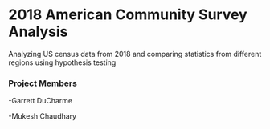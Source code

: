 # 2018 American Community Survey Analysis
Analyzing US census data from 2018 and comparing statistics from different regions using hypothesis testing

### Project Members
-Garrett DuCharme

-Mukesh Chaudhary


